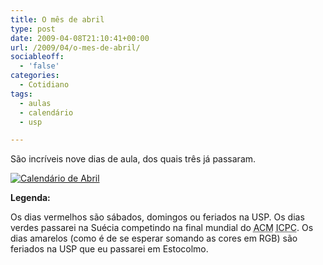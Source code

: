 ```yaml
---
title: O mês de abril
type: post
date: 2009-04-08T21:10:41+00:00
url: /2009/04/o-mes-de-abril/
sociableoff:
  - 'false'
categories:
  - Cotidiano
tags:
  - aulas
  - calendário
  - usp

---
```

São incríveis nove dias de aula, dos quais três já passaram.

[<img src="https://i0.wp.com/tiagomadeira.com/wp-content/uploads/2009/04/cal1.png?resize=474%2C355" alt="Calendário de Abril" class="alignnone size-full wp-image-234" srcset="https://i0.wp.com/tiagomadeira.com/wp-content/uploads/2009/04/cal1.png?w=474&ssl=1 474w, https://i0.wp.com/tiagomadeira.com/wp-content/uploads/2009/04/cal1.png?resize=300%2C224&ssl=1 300w" sizes="(max-width: 474px) 100vw, 474px" data-recalc-dims="1" />][1]

**Legenda:**

Os dias vermelhos são sábados, domingos ou feriados na USP. Os dias verdes passarei na Suécia competindo na final mundial do <acronym title="Association for Computing Machinery">ACM</acronym> <acronym title="International Collegiate Programming Contest">ICPC</acronym>. Os dias amarelos (como é de se esperar somando as cores em RGB) são feriados na USP que eu passarei em Estocolmo.

 [1]: https://i0.wp.com/tiagomadeira.com/wp-content/uploads/2009/04/cal1.png
